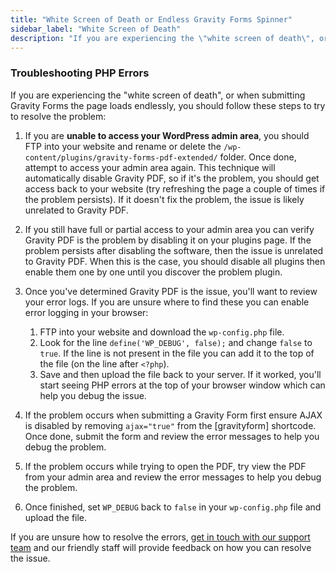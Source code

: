 ```yaml
---
title: "White Screen of Death or Endless Gravity Forms Spinner"
sidebar_label: "White Screen of Death"
description: "If you are experiencing the \"white screen of death\", or when submitting Gravity Forms the page loads endlessly you should follow these steps."
---
```


### Troubleshooting PHP Errors 

If you are experiencing the "white screen of death", or when submitting Gravity Forms the page loads endlessly, you should follow these steps to try to resolve the problem:

1.  If you are **unable to access your WordPress admin area**, you should FTP into your website and rename or delete the `/wp-content/plugins/gravity-forms-pdf-extended/` folder. Once done, attempt to access your admin area again. This technique will automatically disable Gravity PDF, so if it's the problem, you should get access back to your website (try refreshing the page a couple of times if the problem persists). If it doesn't fix the problem, the issue is likely unrelated to Gravity PDF.

2.  If you still have full or partial access to your admin area you can verify Gravity PDF is the problem by disabling it on your plugins page. If the problem persists after disabling the software, then the issue is unrelated to Gravity PDF. When this is the case, you should disable all plugins then enable them one by one until you discover the problem plugin.

3.  Once you've determined Gravity PDF is the issue, you'll want to review your error logs. If you are unsure where to find these you can enable error logging in your browser:

    1.  FTP into your website and download the `wp-config.php` file.
    2.  Look for the line `define('WP_DEBUG', false);` and change `false` to `true`. If the line is not present in the file you can add it to the top of the file (on the line after `<?php`).
    3.  Save and then upload the file back to your server. If it worked, you'll start seeing PHP errors at the top of your browser window which can help you debug the issue.

4.  If the problem occurs when submitting a Gravity Form first ensure AJAX is disabled by removing `ajax="true"` from the [gravityform] shortcode. Once done, submit the form and review the error messages to help you debug the problem.

5.  If the problem occurs while trying to open the PDF, try view the PDF from your admin area and review the error messages to help you debug the problem.

6.  Once finished, set `WP_DEBUG` back to `false` in your `wp-config.php` file and upload the file.

If you are unsure how to resolve the errors, [get in touch with our support team](https://gravitypdf.com/support/) and our friendly staff will provide feedback on how you can resolve the issue.